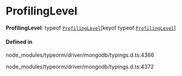 # ProfilingLevel

 **ProfilingLevel**: typeof [`ProfilingLevel`](../index.md#profilinglevel)[keyof typeof [`ProfilingLevel`](../index.md#profilinglevel)]

#### Defined in

node_modules/typeorm/driver/mongodb/typings.d.ts:4366

node_modules/typeorm/driver/mongodb/typings.d.ts:4372
